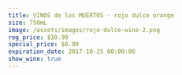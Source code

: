 ```yaml
---
title: VINOS de los MUERTOS - rojo dulce orange
size: 750mL
image: /assets/images/rojo-dulce-wine-2.png
reg_price: $10.99
special_price: $8.99
expiration_date: 2017-10-25 00:00:00
show_wine: true
---
```



